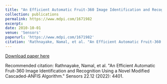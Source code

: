 ```yaml
---
title: "An Efficient Automatic Fruit-360 Image Identification and Recognition Using a Novel Modified Cascaded-ANFIS Algorithm. "
collection: publications
permalink: https://www.mdpi.com/1671982
excerpt:
date: 2010-10-01
venue: 'Sensors'
paperurl: 'https://www.mdpi.com/1671982'
citation: 'Rathnayake, Namal, et al. "An Efficient Automatic Fruit-360 Image Identification and Recognition Using a Novel Modified Cascaded-ANFIS Algorithm." Sensors 22.12 (2022): 4401.'
---
```


[Download paper here](https://www.mdpi.com/1671982)

Recommended citation: Rathnayake, Namal, et al. "An Efficient Automatic Fruit-360 Image Identification and Recognition Using a Novel Modified Cascaded-ANFIS Algorithm." Sensors 22.12 (2022): 4401.
